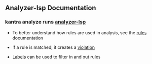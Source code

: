 ## Analyzer-lsp Documentation  

### kantra analyze runs [analyzer-lsp](https://github.com/konveyor/analyzer-lsp) 

- To better understand how rules are used in analysis, see the [rules](https://github.com/konveyor/analyzer-lsp/blob/main/docs/rules.md)
documentation

- If a rule is matched, it creates a [violation](https://github.com/konveyor/analyzer-lsp/blob/main/docs/violations.md) 

- [Labels](https://github.com/konveyor/analyzer-lsp/blob/main/docs/labels.md) 
can be used to filter in and out rules
